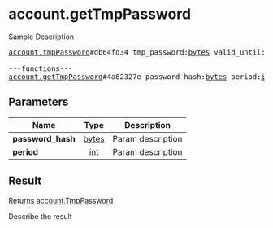 # account.getTmpPassword

Sample Description

<pre>
<a href="../constructor/account.tmpPassword">account.tmpPassword</a>#db64fd34 tmp_password:<a href="../type/bytes.md">bytes</a> valid_until:<a href="../type/int.md">int</a> = <a href="../type/account.TmpPassword.md">account.TmpPassword</a>;

---functions---
<a href="../method/account.getTmpPassword.md">account.getTmpPassword</a>#4a82327e password_hash:<a href="../type/bytes.md">bytes</a> period:<a href="../type/int.md">int</a> = <a href="../type/account.TmpPassword.md">account.TmpPassword</a>;
</pre>

## Parameters

| Name | Type | Description |
|------|:----:|-------------|
| **password_hash** | <a href="../type/bytes.md">bytes</a> | Param description |
| **period** | <a href="../type/int.md">int</a> | Param description |

## Result

Returns <a href="../type/account.TmpPassword.md">account.TmpPassword</a>

Describe the result

